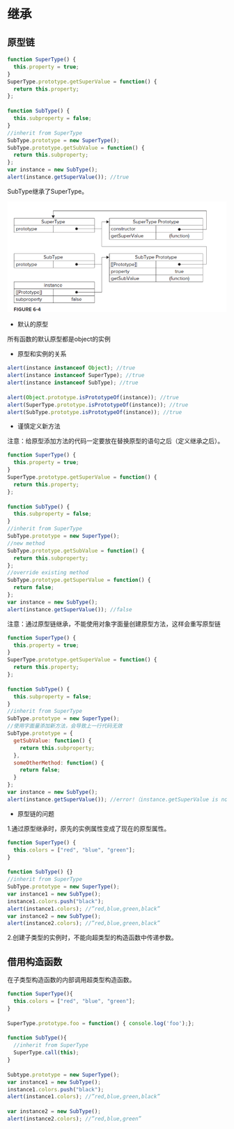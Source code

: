 # 继承
## 原型链 

```javascript
function SuperType() {
  this.property = true;
}
SuperType.prototype.getSuperValue = function() {
  return this.property;
};

function SubType() {
  this.subproperty = false;
}
//inherit from SuperType
SubType.prototype = new SuperType();
SubType.prototype.getSubValue = function() {
  return this.subproperty;
};
var instance = new SubType();
alert(instance.getSuperValue()); //true
```
SubType继承了SuperType。     


![prototype chaining](https://github.com/IVYGOU/pictures/blob/master/Figure6-4.png)   

* 默认的原型

所有函数的默认原型都是object的实例


* 原型和实例的关系   

```javascript
alert(instance instanceof Object); //true
alert(instance instanceof SuperType); //true
alert(instance instanceof SubType); //true

alert(Object.prototype.isPrototypeOf(instance)); //true
alert(SuperType.prototype.isPrototypeOf(instance)); //true
alert(SubType.prototype.isPrototypeOf(instance)); //true
```  


* 谨慎定义新方法    

注意：给原型添加方法的代码一定要放在替换原型的语句之后（定义继承之后）。 

```javascript
function SuperType() {
  this.property = true;
}
SuperType.prototype.getSuperValue = function() {
  return this.property;
};

function SubType() {
  this.subproperty = false;
}
//inherit from SuperType
SubType.prototype = new SuperType();
//new method
SubType.prototype.getSubValue = function() {
  return this.subproperty;
};
//override existing method
SubType.prototype.getSuperValue = function() {
  return false;
};
var instance = new SubType();
alert(instance.getSuperValue()); //false
```   


注意：通过原型链继承，不能使用对象字面量创建原型方法，这样会重写原型链

```javascript
function SuperType() {
  this.property = true;
}
SuperType.prototype.getSuperValue = function() {
  return this.property;
};

function SubType() {
  this.subproperty = false;
}
//inherit from SuperType
SubType.prototype = new SuperType();
//使用字面量添加新方法，会导致上一行代码无效
SubType.prototype = {
  getSubValue: function() {
    return this.subproperty;
  },
  someOtherMethod: function() {
    return false;
  }
};
var instance = new SubType();
alert(instance.getSuperValue()); //error!（instance.getSuperValue is not a function）
```

* 原型链的问题   

1.通过原型继承时，原先的实例属性变成了现在的原型属性。 

```javascript
function SuperType() {
  this.colors = ["red", "blue", "green"];
}

function SubType() {}
//inherit from SuperType
SubType.prototype = new SuperType();
var instance1 = new SubType();
instance1.colors.push("black");
alert(instance1.colors); //”red,blue,green,black”
var instance2 = new SubType();
alert(instance2.colors); //”red,blue,green,black”
```  

2.创建子类型的实例时，不能向超类型的构造函数中传递参数。  

## 借用构造函数  

在子类型构造函数的内部调用超类型构造函数。  

```javascript
function SuperType(){
  this.colors = ["red", "blue", "green"];
}

SuperType.prototype.foo = function() { console.log('foo');};

function SubType(){
  //inherit from SuperType
  SuperType.call(this);
}

Subtype.prototype = new SuperType();
var instance1 = new SubType();
instance1.colors.push("black");
alert(instance1.colors); //”red,blue,green,black”

var instance2 = new SubType();
alert(instance2.colors); //”red,blue,green”
```

